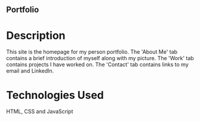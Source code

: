 ## Portfolio

# Description
This site is the homepage for my person portfolio. 
The 'About Me' tab contains a brief introduction of myself along with my picture. 
The 'Work' tab contains projects I have worked on. 
The 'Contact' tab contains links to my email and LinkedIn. 

# Technologies Used
HTML, CSS and JavaScript

